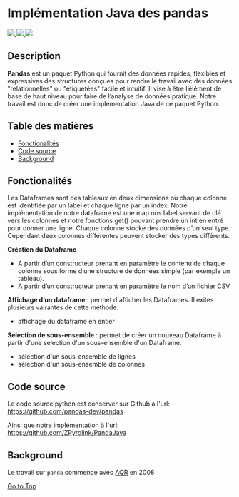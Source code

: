 # Implémentation Java des pandas
<a href="https://github.com/users/ZPyrolink/projects/2" alt="Tests"><img src="https://img.shields.io/badge/Gérer%20avec-GitHubProject-blue.svg"/> </a>
<a href="https://pandas.pydata.org/" alt="Tests"><img src="https://img.shields.io/badge/Source-Panda-purple.svg"/> </a>
<a href=""><img src="https://img.shields.io/badge/Powered%20By-Java-ED8B00"/> </a>



## Description

**Pandas** est un paquet Python qui fournit des données rapides, flexibles et expressives
des structures conçues pour rendre le travail avec des données "relationnelles" ou "étiquetées"
facile et intuitif. Il vise à être l’élément de base de haut niveau pour
faire de l’analyse de données pratique. Notre travail est donc de créer une implémentation Java de ce paquet Python.


## Table des matières

- [Fonctionalités](#Fonctionalités)
- [Code source](#Code-source)
- [Background](#background)

## Fonctionalités
Les Dataframes sont des tableaux en deux dimensions où chaque colonne est identifiée par un label et chaque ligne par un index.
Notre implémentation de notre dataframe est une map nos label servant de clé vers les colonnes et notre fonctions get() pouvant prendre un int en entré pour donner une ligne.
Chaque colonne stocke des données d’un seul type. Cependant deux colonnes différentes peuvent stocker des types différents.

**Création du Dataframe**

- A partir d’un constructeur prenant en paramètre le contenu de chaque colonne sous forme d’une
structure de données simple (par exemple un tableau).
- A partir d’un constructeur prenant en paramètre le nom d’un fichier CSV 

**Affichage d’un dataframe** : permet d'afficher les Dataframes. Il exites plusieurs vairantes de cette
méthode.
- affichage du dataframe en entier

**Selection de sous-ensemble** : permet de créer un nouveau Dataframe à partir d'une selection
d'un sous-ensemble d'un Dataframe.
- sélection d'un sous-ensemble de lignes
- sélection d'un sous-ensemble de colonnes

## Code source
Le code source python est conserver sur Github à l'url:
https://github.com/pandas-dev/pandas

Ainsi que notre implémentation à l'url:
https://github.com/ZPyrolink/PandaJava


## Background
Le travail sur ``panda`` commence avec [AQR](https://www.aqr.com/) en 2008



[Go to Top](#Table-des-matières)
